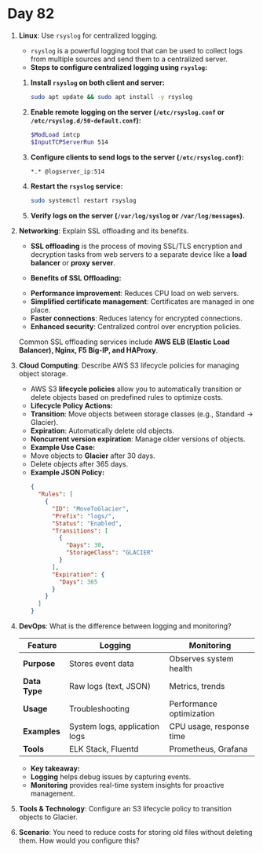 # Day 82 


1. **Linux**: Use `rsyslog` for centralized logging.
   - `rsyslog` is a powerful logging tool that can be used to collect logs from multiple sources and send them to a centralized server.  

   * **Steps to configure centralized logging using `rsyslog`:**  
    1. **Install `rsyslog` on both client and server:**  
       ```bash
       sudo apt update && sudo apt install -y rsyslog
       ```  
    
    2. **Enable remote logging on the server (`/etc/rsyslog.conf` or `/etc/rsyslog.d/50-default.conf`):**  
       ```bash
       $ModLoad imtcp  
       $InputTCPServerRun 514  
       ```  
    
    3. **Configure clients to send logs to the server (`/etc/rsyslog.conf`):**  
       ```bash
       *.* @logserver_ip:514
       ```  
    
    4. **Restart the `rsyslog` service:**  
       ```bash
       sudo systemctl restart rsyslog
       ```  
    
    5. **Verify logs on the server (`/var/log/syslog` or `/var/log/messages`).**  


2. **Networking**: Explain SSL offloading and its benefits.
   * **SSL offloading** is the process of moving SSL/TLS encryption and decryption tasks from web servers to a separate device like a **load balancer** or **proxy server**.  

   * **Benefits of SSL Offloading:**  
    - **Performance improvement**: Reduces CPU load on web servers.  
    - **Simplified certificate management**: Certificates are managed in one place.  
    - **Faster connections**: Reduces latency for encrypted connections.  
    - **Enhanced security**: Centralized control over encryption policies.  

     Common SSL offloading services include **AWS ELB (Elastic Load Balancer), Nginx, F5 Big-IP, and HAProxy**.  


3. **Cloud Computing**: Describe AWS S3 lifecycle policies for managing object storage.
   - AWS S3 **lifecycle policies** allow you to automatically transition or delete objects based on predefined rules to optimize costs.  

   * **Lifecycle Policy Actions:**  
    - **Transition**: Move objects between storage classes (e.g., Standard → Glacier).  
    - **Expiration**: Automatically delete old objects.  
    - **Noncurrent version expiration**: Manage older versions of objects.  

   * **Example Use Case:**  
    - Move objects to **Glacier** after 30 days.  
    - Delete objects after 365 days.  

   * **Example JSON Policy:**  
     ```json 
     {
       "Rules": [
         {
           "ID": "MoveToGlacier",
           "Prefix": "logs/",
           "Status": "Enabled",
           "Transitions": [
             {
               "Days": 30,
               "StorageClass": "GLACIER"
             }
           ],
           "Expiration": {
             "Days": 365
           }
         }
       ]
     }
     ```  


4. **DevOps**: What is the difference between logging and monitoring?
   
     | Feature      | Logging  | Monitoring |
     |-------------|---------|------------|
     | **Purpose**  | Stores event data | Observes system health |
     | **Data Type** | Raw logs (text, JSON) | Metrics, trends |
     | **Usage** | Troubleshooting | Performance optimization |
     | **Examples** | System logs, application logs | CPU usage, response time |
     | **Tools** | ELK Stack, Fluentd | Prometheus, Grafana |

   * **Key takeaway:**  
    - **Logging** helps debug issues by capturing events.  
    - **Monitoring** provides real-time system insights for proactive management.  


5. **Tools & Technology**: Configure an S3 lifecycle policy to transition objects to Glacier.

6. **Scenario**: You need to reduce costs for storing old files without deleting them. How would you configure this?




